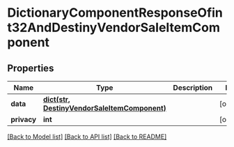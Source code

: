 # DictionaryComponentResponseOfint32AndDestinyVendorSaleItemComponent

## Properties
Name | Type | Description | Notes
------------ | ------------- | ------------- | -------------
**data** | [**dict(str, DestinyVendorSaleItemComponent)**](DestinyVendorSaleItemComponent.md) |  | [optional] 
**privacy** | **int** |  | [optional] 

[[Back to Model list]](../README.md#documentation-for-models) [[Back to API list]](../README.md#documentation-for-api-endpoints) [[Back to README]](../README.md)


